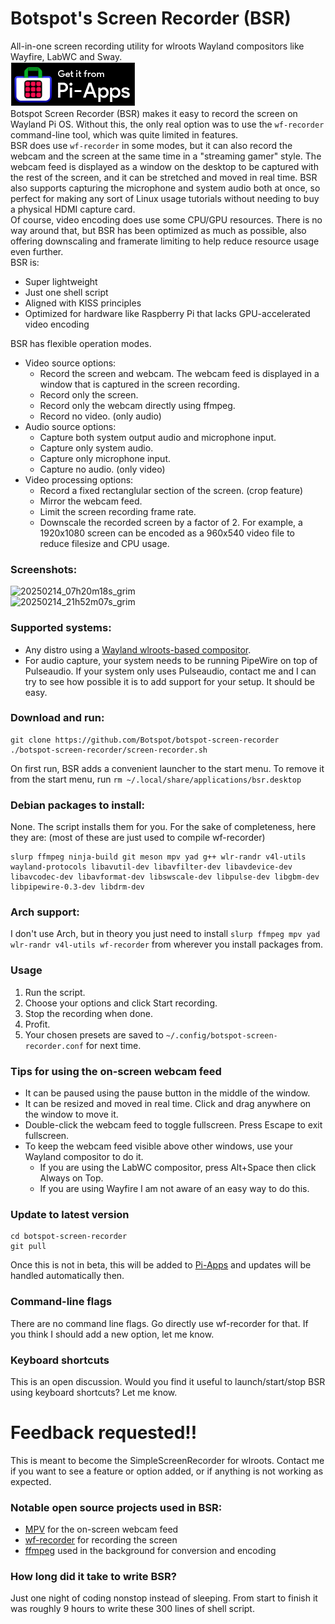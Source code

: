 # Botspot's Screen Recorder (BSR)
All-in-one screen recording utility for wlroots Wayland compositors like Wayfire, LabWC and Sway.  
[![badge](https://github.com/Botspot/pi-apps/blob/master/icons/badge.png?raw=true)](https://github.com/Botspot/pi-apps)  
Botspot Screen Recorder (BSR) makes it easy to record the screen on Wayland Pi OS. Without this, the only real option was to use the `wf-recorder` command-line tool, which was quite limited in features.  
BSR does use `wf-recorder` in some modes, but it can also record the webcam and the screen at the same time in a "streaming gamer" style. The webcam feed is displayed as a window on the desktop to be captured with the rest of the screen, and it can be stretched and moved in real time. BSR also supports capturing the microphone and system audio both at once, so perfect for making any sort of Linux usage tutorials without needing to buy a physical HDMI capture card.  
Of course, video encoding does use some CPU/GPU resources. There is no way around that, but BSR has been optimized as much as possible, also offering downscaling and framerate limiting to help reduce resource usage even further.  
BSR is:
- Super lightweight
- Just one shell script
- Aligned with KISS principles
- Optimized for hardware like Raspberry Pi that lacks GPU-accelerated video encoding

BSR has flexible operation modes.
- Video source options:
  - Record the screen and webcam. The webcam feed is displayed in a window that is captured in the screen recording.
  - Record only the screen.
  - Record only the webcam directly using ffmpeg.
  - Record no video. (only audio)
- Audio source options:
  - Capture both system output audio and microphone input.
  - Capture only system audio.
  - Capture only microphone input.
  - Capture no audio. (only video)
- Video processing options:
  - Record a fixed rectanglular section of the screen. (crop feature)
  - Mirror the webcam feed.
  - Limit the screen recording frame rate.
  - Downscale the recorded screen by a factor of 2. For example, a 1920x1080 screen can be encoded as a 960x540 video file to reduce filesize and CPU usage.

### Screenshots:
![20250214_07h20m18s_grim](https://github.com/user-attachments/assets/13bd37ee-caf4-41cd-b6da-44ac329c73e6)  
![20250214_21h52m07s_grim](https://github.com/user-attachments/assets/98e93cd5-e1d2-4b29-a862-587b6f10ac77)


### Supported systems:
- Any distro using a [Wayland wlroots-based compositor](https://github.com/solarkraft/awesome-wlroots?tab=readme-ov-file#compositors).
- For audio capture, your system needs to be running PipeWire on top of Pulseaudio. If your system only uses Pulseaudio, contact me and I can try to see how possible it is to add support for your setup. It should be easy.

### Download and run:
```
git clone https://github.com/Botspot/botspot-screen-recorder
./botspot-screen-recorder/screen-recorder.sh
```
On first run, BSR adds a convenient launcher to the start menu. To remove it from the start menu, run `rm ~/.local/share/applications/bsr.desktop`

### Debian packages to install:
None. The script installs them for you. For the sake of completeness, here they are: (most of these are just used to compile wf-recorder)
```
slurp ffmpeg ninja-build git meson mpv yad g++ wlr-randr v4l-utils wayland-protocols libavutil-dev libavfilter-dev libavdevice-dev libavcodec-dev libavformat-dev libswscale-dev libpulse-dev libgbm-dev libpipewire-0.3-dev libdrm-dev
```
### Arch support:
I don't use Arch, but in theory you just need to install `slurp ffmpeg mpv yad wlr-randr v4l-utils wf-recorder` from wherever you install packages from.

### Usage
1. Run the script.
2. Choose your options and click Start recording.
3. Stop the recording when done.
4. Profit.
5. Your chosen presets are saved to `~/.config/botspot-screen-recorder.conf` for next time.

### Tips for using the on-screen webcam feed
- It can be paused using the pause button in the middle of the window.
- It can be resized and moved in real time. Click and drag anywhere on the window to move it.
- Double-click the webcam feed to toggle fullscreen. Press Escape to exit fullscreen.
- To keep the webcam feed visible above other windows, use your Wayland compositor to do it.
  - If you are using the LabWC compositor, press Alt+Space then click Always on Top.
  - If you are using Wayfire I am not aware of an easy way to do this.

### Update to latest version
```
cd botspot-screen-recorder
git pull
```
Once this is not in beta, this will be added to [Pi-Apps](https://github.com/Botspot/pi-apps) and updates will be handled automatically then.

### Command-line flags
There are no command line flags. Go directly use wf-recorder for that. If you think I should add a new option, let me know.

### Keyboard shortcuts
This is an open discussion. Would you find it useful to launch/start/stop BSR using keyboard shortcuts? Let me know.

# Feedback requested!!
This is meant to become the SimpleScreenRecorder for wlroots. Contact me if you want to see a feature or option added, or if anything is not working as expected.

### Notable open source projects used in BSR:
- [MPV](https://github.com/mpv-player/mpv) for the on-screen webcam feed
- [wf-recorder](https://github.com/ammen99/wf-recorder) for recording the screen
- [ffmpeg](https://ffmpeg.org/) used in the background for conversion and encoding

### How long did it take to write BSR?
Just one night of coding nonstop instead of sleeping. From start to finish it was roughly 9 hours to write these 300 lines of shell script.
